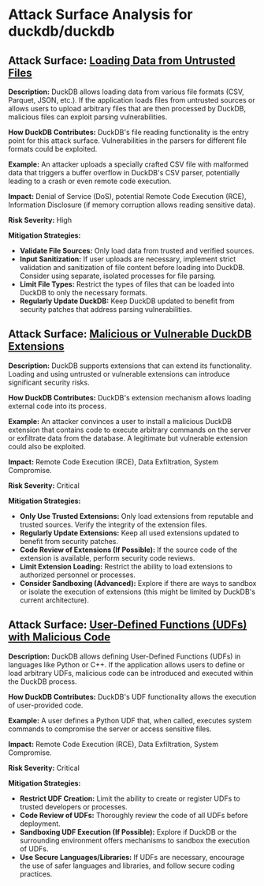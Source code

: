 # Attack Surface Analysis for duckdb/duckdb

## Attack Surface: [Loading Data from Untrusted Files](./attack_surfaces/loading_data_from_untrusted_files.md)

**Description:**  DuckDB allows loading data from various file formats (CSV, Parquet, JSON, etc.). If the application loads files from untrusted sources or allows users to upload arbitrary files that are then processed by DuckDB, malicious files can exploit parsing vulnerabilities.

**How DuckDB Contributes:** DuckDB's file reading functionality is the entry point for this attack surface. Vulnerabilities in the parsers for different file formats could be exploited.

**Example:** An attacker uploads a specially crafted CSV file with malformed data that triggers a buffer overflow in DuckDB's CSV parser, potentially leading to a crash or even remote code execution.

**Impact:** Denial of Service (DoS), potential Remote Code Execution (RCE), Information Disclosure (if memory corruption allows reading sensitive data).

**Risk Severity:** High

**Mitigation Strategies:**
* **Validate File Sources:** Only load data from trusted and verified sources.
* **Input Sanitization:** If user uploads are necessary, implement strict validation and sanitization of file content before loading into DuckDB. Consider using separate, isolated processes for file parsing.
* **Limit File Types:** Restrict the types of files that can be loaded into DuckDB to only the necessary formats.
* **Regularly Update DuckDB:** Keep DuckDB updated to benefit from security patches that address parsing vulnerabilities.

## Attack Surface: [Malicious or Vulnerable DuckDB Extensions](./attack_surfaces/malicious_or_vulnerable_duckdb_extensions.md)

**Description:** DuckDB supports extensions that can extend its functionality. Loading and using untrusted or vulnerable extensions can introduce significant security risks.

**How DuckDB Contributes:** DuckDB's extension mechanism allows loading external code into its process.

**Example:** An attacker convinces a user to install a malicious DuckDB extension that contains code to execute arbitrary commands on the server or exfiltrate data from the database. A legitimate but vulnerable extension could also be exploited.

**Impact:** Remote Code Execution (RCE), Data Exfiltration, System Compromise.

**Risk Severity:** Critical

**Mitigation Strategies:**
* **Only Use Trusted Extensions:**  Only load extensions from reputable and trusted sources. Verify the integrity of the extension files.
* **Regularly Update Extensions:** Keep all used extensions updated to benefit from security patches.
* **Code Review of Extensions (If Possible):** If the source code of the extension is available, perform security code reviews.
* **Limit Extension Loading:** Restrict the ability to load extensions to authorized personnel or processes.
* **Consider Sandboxing (Advanced):** Explore if there are ways to sandbox or isolate the execution of extensions (this might be limited by DuckDB's current architecture).

## Attack Surface: [User-Defined Functions (UDFs) with Malicious Code](./attack_surfaces/user-defined_functions__udfs__with_malicious_code.md)

**Description:** DuckDB allows defining User-Defined Functions (UDFs) in languages like Python or C++. If the application allows users to define or load arbitrary UDFs, malicious code can be introduced and executed within the DuckDB process.

**How DuckDB Contributes:** DuckDB's UDF functionality allows the execution of user-provided code.

**Example:** A user defines a Python UDF that, when called, executes system commands to compromise the server or access sensitive files.

**Impact:** Remote Code Execution (RCE), Data Exfiltration, System Compromise.

**Risk Severity:** Critical

**Mitigation Strategies:**
* **Restrict UDF Creation:** Limit the ability to create or register UDFs to trusted developers or processes.
* **Code Review of UDFs:**  Thoroughly review the code of all UDFs before deployment.
* **Sandboxing UDF Execution (If Possible):** Explore if DuckDB or the surrounding environment offers mechanisms to sandbox the execution of UDFs.
* **Use Secure Languages/Libraries:** If UDFs are necessary, encourage the use of safer languages and libraries, and follow secure coding practices.

